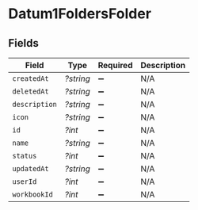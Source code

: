 # Datum1FoldersFolder


## Fields

| Field              | Type               | Required           | Description        |
| ------------------ | ------------------ | ------------------ | ------------------ |
| `createdAt`        | *?string*          | :heavy_minus_sign: | N/A                |
| `deletedAt`        | *?string*          | :heavy_minus_sign: | N/A                |
| `description`      | *?string*          | :heavy_minus_sign: | N/A                |
| `icon`             | *?string*          | :heavy_minus_sign: | N/A                |
| `id`               | *?int*             | :heavy_minus_sign: | N/A                |
| `name`             | *?string*          | :heavy_minus_sign: | N/A                |
| `status`           | *?int*             | :heavy_minus_sign: | N/A                |
| `updatedAt`        | *?string*          | :heavy_minus_sign: | N/A                |
| `userId`           | *?int*             | :heavy_minus_sign: | N/A                |
| `workbookId`       | *?int*             | :heavy_minus_sign: | N/A                |
